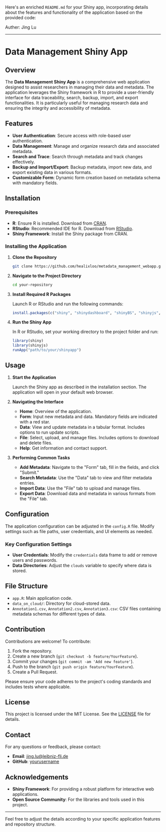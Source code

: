 Here's an enriched `README.md` for your Shiny app, incorporating details about the features and functionality of the application based on the provided code:

Auther: Jing Lu

---

# Data Management Shiny App

## Overview

The **Data Management Shiny App** is a comprehensive web application designed to assist researchers in managing their data and metadata. The application leverages the Shiny framework in R to provide a user-friendly interface for data traceability, search, backup, import, and export functionalities. It is particularly useful for managing research data and ensuring the integrity and accessibility of metadata.

## Features

- **User Authentication**: Secure access with role-based user authentication.
- **Data Management**: Manage and organize research data and associated metadata.
- **Search and Trace**: Search through metadata and track changes effectively.
- **Backup and Import/Export**: Backup metadata, import new data, and export existing data in various formats.
- **Customizable Form**: Dynamic form creation based on metadata schema with mandatory fields.

## Installation

### Prerequisites

- **R**: Ensure R is installed. Download from [CRAN](https://cran.r-project.org/).
- **RStudio**: Recommended IDE for R. Download from [RStudio](https://rstudio.com/products/rstudio/download/).
- **Shiny Framework**: Install the Shiny package from CRAN.

### Installing the Application

1. **Clone the Repository**

   ```sh
   git clone https://github.com/healixloo/metadata_management_webapp.git
   ```

2. **Navigate to the Project Directory**

   ```sh
   cd your-repository
   ```

3. **Install Required R Packages**

   Launch R or RStudio and run the following commands:

   ```r
   install.packages(c("shiny", "shinydashboard", "shinyBS", "shinyjs", "shinyFiles", "shinymanager", "xtable", "digest", "stringr"))
   ```

4. **Run the Shiny App**

   In R or RStudio, set your working directory to the project folder and run:

   ```r
   library(shiny)
   library(shinyjs)
   runApp("path/to/your/shinyapp")
   ```

## Usage

1. **Start the Application**

   Launch the Shiny app as described in the installation section. The application will open in your default web browser.

2. **Navigating the Interface**

   - **Home**: Overview of the application.
   - **Form**: Input new metadata and data. Mandatory fields are indicated with a red star.
   - **Data**: View and update metadata in a tabular format. Includes options to run update scripts.
   - **File**: Select, upload, and manage files. Includes options to download and delete files.
   - **Help**: Get information and contact support.

3. **Performing Common Tasks**

   - **Add Metadata**: Navigate to the "Form" tab, fill in the fields, and click "Submit."
   - **Search Metadata**: Use the "Data" tab to view and filter metadata entries.
   - **Import Data**: Use the "File" tab to upload and manage files.
   - **Export Data**: Download data and metadata in various formats from the "File" tab.

## Configuration

The application configuration can be adjusted in the `config.R` file. Modify settings such as file paths, user credentials, and UI elements as needed.

### Key Configuration Settings

- **User Credentials**: Modify the `credentials` data frame to add or remove users and passwords.
- **Data Directories**: Adjust the `clouds` variable to specify where data is stored.

## File Structure

- `app.R`: Main application code.
- `data_on_cloud/`: Directory for cloud-stored data.
- `Annotation1.csv`, `Annotation2.csv`, `Annotation3.csv`: CSV files containing metadata schemas for different types of data.

## Contribution

Contributions are welcome! To contribute:

1. Fork the repository.
2. Create a new branch (`git checkout -b feature/YourFeature`).
3. Commit your changes (`git commit -am 'Add new feature'`).
4. Push to the branch (`git push origin feature/YourFeature`).
5. Create a Pull Request.

Please ensure your code adheres to the project's coding standards and includes tests where applicable.

## License

This project is licensed under the MIT License. See the [LICENSE](LICENSE) file for details.

## Contact

For any questions or feedback, please contact:

- **Email**: jing.lu@leibniz-fli.de
- **GitHub**: [yourusername](https://github.com/healixloo)

## Acknowledgements

- **Shiny Framework**: For providing a robust platform for interactive web applications.
- **Open Source Community**: For the libraries and tools used in this project.

---

Feel free to adjust the details according to your specific application features and repository structure.
